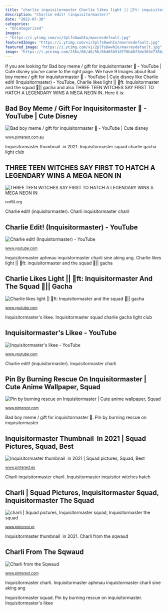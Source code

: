 ```yaml
---
title: "charlie inquisitormaster Charlie likes light || 🍡ft: inquisitormaster and the squad 🍡|| gacha"
description: "Charlie edit! (inquisitormaster)"
date: "2022-07-30"
categories:
- "Uncategorized"
images:
- "https://i.ytimg.com/vi/2plfsDwwhIo/maxresdefault.jpg"
featuredImage: "https://i.ytimg.com/vi/2plfsDwwhIo/maxresdefault.jpg"
featured_image: "https://i.ytimg.com/vi/2plfsDwwhIo/maxresdefault.jpg"
image: "https://i.pinimg.com/236x/66/46/5b/66465b9187f8b48f3de303e738b2b7de.jpg?nii=t"
---
```


If you are looking for Bad boy meme / gift for inquisitormaster 💖 - YouTube | Cute disney you've came to the right page. We have 9 Images about Bad boy meme / gift for inquisitormaster 💖 - YouTube | Cute disney like Charlie edit! (Inquisitormaster) - YouTube, Charlie likes light || 🍡ft: Inquisitormaster and the squad 🍡|| gacha and also THREE TEEN WITCHES SAY FIRST TO HATCH A LEGENDARY WINS A MEGA NEON IN. Here it is:

## Bad Boy Meme / Gift For Inquisitormaster 💖 - YouTube | Cute Disney

![Bad boy meme / gift for inquisitormaster 💖 - YouTube | Cute disney](https://i.pinimg.com/736x/13/07/84/130784e6194ac7d65323746859cb547c.jpg "Inquisitormaster charli")

<small>www.pinterest.com.au</small>

Inquisitormaster thumbnail ︎ in 2021. Inquisitormaster squad charlie gacha light club

## THREE TEEN WITCHES SAY FIRST TO HATCH A LEGENDARY WINS A MEGA NEON IN

![THREE TEEN WITCHES SAY FIRST TO HATCH A LEGENDARY WINS A MEGA NEON IN](https://img.youtube.com/vi/2Ayx5XhJKHo/maxresdefault.jpg "Bad boy meme / gift for inquisitormaster 💖")

<small>red58.org</small>

Charlie edit! (inquisitormaster). Charli inquisitormaster charil

## Charlie Edit! (Inquisitormaster) - YouTube

![Charlie edit! (Inquisitormaster) - YouTube](https://i.ytimg.com/vi/3lzXaAd3lno/hqdefault.jpg "Inquisitormaster&#039;s likee")

<small>www.youtube.com</small>

Inquisitormaster aphmau inquistormaster charli sine aking ang. Charlie likes light || 🍡ft: inquisitormaster and the squad 🍡|| gacha

## Charlie Likes Light || 🍡ft: Inquisitormaster And The Squad 🍡|| Gacha

![Charlie likes light || 🍡ft: Inquisitormaster and the squad 🍡|| gacha](https://i.ytimg.com/vi/a3p7lGVfRbM/maxresdefault.jpg "Inquisitormaster inquisitor witches hatch")

<small>www.youtube.com</small>

Inquisitormaster&#039;s likee. Inquisitormaster squad charlie gacha light club

## Inquisitormaster&#039;s Likee - YouTube

![Inquisitormaster&#039;s likee - YouTube](https://i.ytimg.com/vi/2plfsDwwhIo/maxresdefault.jpg "Inquisitormaster charli")

<small>www.youtube.com</small>

Charlie edit! (inquisitormaster). Inquisitormaster charli

## Pin By Burning Rescue On Inquisitormaster | Cute Anime Wallpaper, Squad

![Pin by burning rescue on Inquisitormaster | Cute anime wallpaper, Squad](https://i.pinimg.com/736x/7e/dc/ab/7edcabefe3a6567e0c180cb66162663d.jpg "Inquisitormaster thumbnail ︎ in 2021")

<small>www.pinterest.com</small>

Bad boy meme / gift for inquisitormaster 💖. Pin by burning rescue on inquisitormaster

## Inquisitormaster Thumbnail ︎ In 2021 | Squad Pictures, Squad, Best

![Inquisitormaster thumbnail ︎ in 2021 | Squad pictures, Squad, Best](https://i.pinimg.com/736x/8a/61/f9/8a61f9a7b4030b56efba9d7304423f8d.jpg "Inquisitormaster charli")

<small>www.pinterest.es</small>

Charli inquisitormaster charil. Inquisitormaster inquisitor witches hatch

## Charli | Squad Pictures, Inquisitormaster Squad, Inquisitormaster The Squad

![charli | Squad pictures, Inquisitormaster squad, Inquisitormaster the squad](https://i.pinimg.com/236x/66/46/5b/66465b9187f8b48f3de303e738b2b7de.jpg?nii=t "Inquisitormaster&#039;s likee")

<small>www.pinterest.pt</small>

Inquisitormaster thumbnail ︎ in 2021. Charli from the sqwaud

## Charli From The Sqwaud

![Charli from the Sqwaud](https://i.pinimg.com/236x/f5/db/7a/f5db7a0f22eb17befa2725b978964723.jpg "Inquisitormaster squad")

<small>www.pinterest.com</small>

Inquisitormaster charli. Inquisitormaster aphmau inquistormaster charli sine aking ang

Inquisitormaster squad. Pin by burning rescue on inquisitormaster. Inquisitormaster&#039;s likee
